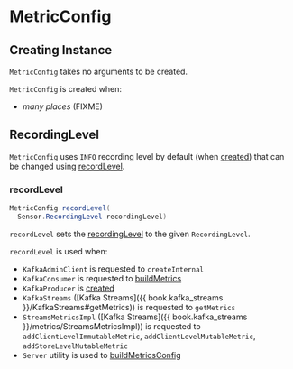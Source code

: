 # MetricConfig

## Creating Instance

`MetricConfig` takes no arguments to be created.

`MetricConfig` is created when:

* _many places_ (FIXME)

## <span id="recordingLevel"> RecordingLevel

`MetricConfig` uses `INFO` recording level by default (when [created](#creating-instance)) that can be changed using [recordLevel](#recordLevel).

### <span id="recordLevel"> recordLevel

```java
MetricConfig recordLevel(
  Sensor.RecordingLevel recordingLevel)
```

`recordLevel` sets the [recordingLevel](#recordingLevel) to the given `RecordingLevel`.

`recordLevel` is used when:

* `KafkaAdminClient` is requested to `createInternal`
* `KafkaConsumer` is requested to [buildMetrics](../clients/consumer/KafkaConsumer.md#buildMetrics)
* `KafkaProducer` is [created](../clients/producer/KafkaProducer.md#metricConfig)
* `KafkaStreams` ([Kafka Streams]({{ book.kafka_streams }}/KafkaStreams#getMetrics)) is requested to `getMetrics`
* `StreamsMetricsImpl` ([Kafka Streams]({{ book.kafka_streams }}/metrics/StreamsMetricsImpl)) is requested to `addClientLevelImmutableMetric`, `addClientLevelMutableMetric`, `addStoreLevelMutableMetric`
* `Server` utility is used to [buildMetricsConfig](../Server.md#buildMetricsConfig)
